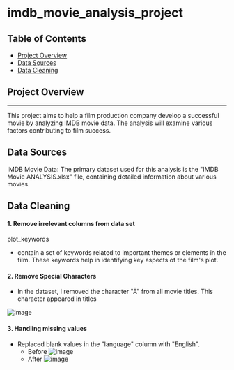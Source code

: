 # imdb_movie_analysis_project

## Table of Contents

- [Project Overview](#project-overview)
- [Data Sources](#data-sources)
- [Data Cleaning](#Data-Cleaning)


## Project Overview
---
This project aims to help a film production company develop a successful movie by analyzing IMDB movie data. The analysis will examine various factors contributing to film success.


## Data Sources

IMDB Movie Data: The primary dataset used for this analysis is the "IMDB Movie ANALYSIS.xlsx" file, containing detailed information about various movies. 


## Data Cleaning

#### 1. Remove irrelevant columns from data set 
plot_keywords
- contain a set of keywords related to important themes or elements in the film. These keywords help in identifying key aspects of the film's plot.

#### 2. Remove Special Characters 
- In the dataset, I removed the character "Â" from all movie titles. This character appeared in titles

![image](https://github.com/user-attachments/assets/add8a70e-1a3b-4ab6-839d-7f2dba0a9099)

#### 3. Handling missing values
- Replaced blank values in the "language" column with "English".
  - Before
![image](https://github.com/user-attachments/assets/0d07b0be-538b-470b-9487-742be43534d2)
   - After
![image](https://github.com/user-attachments/assets/63a443b6-45c6-446f-a59f-c73d90968eb4)


